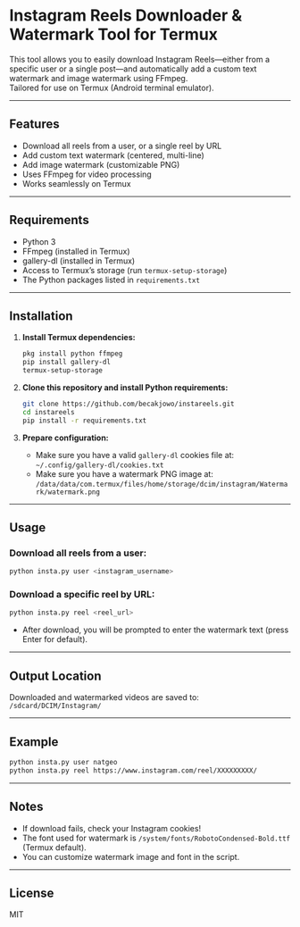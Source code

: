 # Instagram Reels Downloader & Watermark Tool for Termux

This tool allows you to easily download Instagram Reels—either from a specific user or a single post—and automatically add a custom text watermark and image watermark using FFmpeg.  
Tailored for use on Termux (Android terminal emulator).

---

## Features

- Download all reels from a user, or a single reel by URL
- Add custom text watermark (centered, multi-line)
- Add image watermark (customizable PNG)
- Uses FFmpeg for video processing
- Works seamlessly on Termux

---

## Requirements

- Python 3
- FFmpeg (installed in Termux)
- gallery-dl (installed in Termux)
- Access to Termux’s storage (run `termux-setup-storage`)
- The Python packages listed in `requirements.txt`

---

## Installation

1. **Install Termux dependencies:**
    ```sh
    pkg install python ffmpeg
    pip install gallery-dl
    termux-setup-storage
    ```

2. **Clone this repository and install Python requirements:**
    ```sh
    git clone https://github.com/becakjowo/instareels.git
    cd instareels
    pip install -r requirements.txt
    ```

3. **Prepare configuration:**
    - Make sure you have a valid `gallery-dl` cookies file at:  
      `~/.config/gallery-dl/cookies.txt`
    - Make sure you have a watermark PNG image at:  
      `/data/data/com.termux/files/home/storage/dcim/instagram/Watermark/watermark.png`

---

## Usage

### Download all reels from a user:

```sh
python insta.py user <instagram_username>
```

### Download a specific reel by URL:

```sh
python insta.py reel <reel_url>
```

- After download, you will be prompted to enter the watermark text (press Enter for default).

---

## Output Location

Downloaded and watermarked videos are saved to:  
`/sdcard/DCIM/Instagram/`

---

## Example

```sh
python insta.py user natgeo
python insta.py reel https://www.instagram.com/reel/XXXXXXXXX/
```

---

## Notes

- If download fails, check your Instagram cookies!
- The font used for watermark is `/system/fonts/RobotoCondensed-Bold.ttf` (Termux default).
- You can customize watermark image and font in the script.

---

## License

MIT
